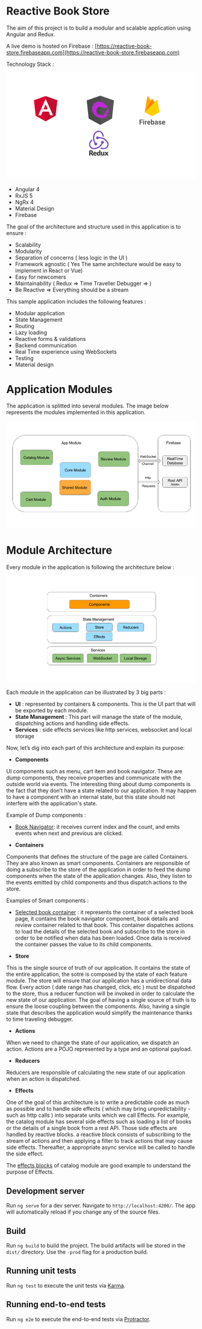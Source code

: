 # Reactive Book Store

The aim of this project is to build a modular and scalable application using Angular and Redux. 

A live demo is hosted on Firebase : [https://reactive-book-store.firebaseapp.com](https://reactive-book-store.firebaseapp.com)

Technology Stack : 

![alt text](documentation/technology-stack.png "Technology Stack")


* Angular 4
* RxJS 5
* NgRx 4
* Material Design 
* Firebase


The goal of the architecture and structure used in this application is to ensure :

* Scalability
* Modularity
* Separation of concerns ( less logic in the UI )
* Framework agnostic ( Yes The same architecture would be easy to implement in React or Vue)
* Easy for newcomers
* Maintainability ( Redux => Time Traveller Debugger => ) 
* Be Reactive  => Everything should be a stream

This sample application includes the following features : 

* Modular application
* State Management
* Routing
* Lazy loading
* Reactive forms & validations
* Backend communication
* Real Time experience using WebSockets
* Testing
* Material design


# Application Modules 
The application is splitted into several modules. The image below represents the modules implemented in this application.

![alt text](documentation/app-modules.png "Application Modules")

# Module Architecture
Every module in the application is following the architecture below : 

![alt text](documentation/module-architecture.png "Application Modules")

Each module in the application can be illustrated by  3 big parts : 
* **UI** : represented by containers & components. This is the UI part that will be exported by each module.
* **State Management** : This part will manage the state of the module, dispatching actions and handling side effects.
* **Services** : side effects services like http services, websocket and local storage


Now, let’s dig into each part of this architecture and explain its purpose:

* **Components** 

UI components such as menu, cart item and book navigator. These are dump components, they receive properties and communicate with the outside world via events. The interesting thing about dump components is the fact that they don’t have a state related to our application. It may happen to have a component with an internal state, but this state should not interfere with the application's state.

Example of Dump components : 

- [Book Navigator](https://github.com/HaithemMosbahi/book-store/blob/master/src/app/catalog/components/book-navigator/book-navigator.component.ts): it receives current index and the count, and emits events when next and previous are clicked.

* **Containers**

Components that defines the structure of the page are called Containers. They are also known as smart components. Containers are responsible of doing a subscribe to the store of the application in order to feed the dump components when the state of the application changes. Also, they listen to the events emitted by child components and thus dispatch actions to the store.

Examples of Smart components : 

- [Selected book container](https://github.com/HaithemMosbahi/book-store/blob/master/src/app/catalog/containers/selected-book.component.ts) : it represents the container of a selected book page, it contains the book navigator component, book details and review container related to that book. This container dispatches actions to load the details of the selected book and subscribe to the store in order to be notified when data has been loaded. Once data is received the container passes the value to its child components.

* **Store** 

This is the single source of truth of our application. It contains the state of the entire application, the sotre is composed by the state of each feature module. The store will ensure that our application has a unidirectional data flow. Every action ( date range has changed, click, etc )  must be dispatched to the store, thus a reducer function will be invoked in order to calculate the new state of our application. The goal of having a single source of truth is to ensure the loose coupling between the components. Also, having a single state that describes the application would simplify the maintenance thanks to time traveling debugger.

* **Actions**

When we need to change the state of our application, we dispatch an action. Actions are a POJO represented by a type and an optional payload.

* **Reducers**

Reducers are responsible of calculating the new state of our application when an action is dispatched.

* **Effects**

One of the goal of this architecture is to write a predictable code as much as possible and to handle side effects ( which may bring unpredictability - such as http calls )  into separate units which we call Effects.
For example, the catalog module has several side effects such as loading a list of books or the details of a single book from a rest API.
Those side effects are handled by reactive blocks. a reactive block consists of subscribing to the stream of actions and then applying a filter to track actions that may cause side effects. Thereafter, a appropriate async service will be called to handle the side effect.

The [effects blocks](https://github.com/HaithemMosbahi/book-store/blob/master/src/app/catalog/effects/catalog.effects.ts) of catalog module are good example to understand the purpose of Effects.


## Development server

Run `ng serve` for a dev server. Navigate to `http://localhost:4200/`. The app will automatically reload if you change any of the source files.


## Build

Run `ng build` to build the project. The build artifacts will be stored in the `dist/` directory. Use the `-prod` flag for a production build.

## Running unit tests

Run `ng test` to execute the unit tests via [Karma](https://karma-runner.github.io).

## Running end-to-end tests

Run `ng e2e` to execute the end-to-end tests via [Protractor](http://www.protractortest.org/).


